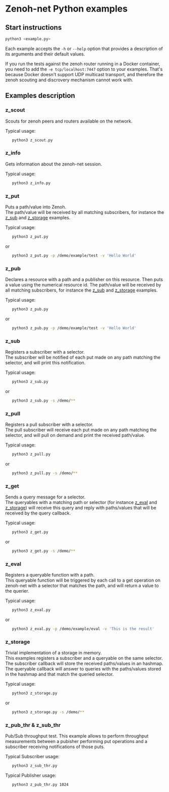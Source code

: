 # Zenoh-net Python examples

## Start instructions

   ```bash
   python3 <example.py>
   ```

   Each example accepts the `-h` or `--help` option that provides a description of its arguments and their default values.

   If you run the tests against the zenoh router running in a Docker container, you need to add the
   `-e tcp/localhost:7447` option to your examples. That's because Docker doesn't support UDP multicast
   transport, and therefore the zenoh scouting and discrovery mechanism cannot work with.

## Examples description

### z_scout

   Scouts for zenoh peers and routers available on the network.

   Typical usage:
   ```bash
      python3 z_scout.py
   ```

### z_info

   Gets information about the zenoh-net session.

   Typical usage:
   ```bash
      python3 z_info.py
   ```


### z_put

   Puts a path/value into Zenoh.  
   The path/value will be received by all matching subscribers, for instance the [z_sub](#z_sub)
   and [z_storage](#z_storage) examples.

   Typical usage:
   ```bash
      python3 z_put.py
   ```
   or
   ```bash
      python3 z_put.py -p /demo/example/test -v 'Hello World'
   ```

### z_pub

   Declares a resource with a path and a publisher on this resource. Then puts a value using the numerical resource id.
   The path/value will be received by all matching subscribers, for instance the [z_sub](#z_sub)
   and [z_storage](#z_storage) examples.

   Typical usage:
   ```bash
      python3 z_pub.py
   ```
   or
   ```bash
      python3 z_pub.py -p /demo/example/test -v 'Hello World'
   ```

### z_sub

   Registers a subscriber with a selector.  
   The subscriber will be notified of each put made on any path matching the selector,
   and will print this notification.

   Typical usage:
   ```bash
      python3 z_sub.py
   ```
   or
   ```bash
      python3 z_sub.py -s /demo/**
   ```

### z_pull

   Registers a pull subscriber with a selector.  
   The pull subscriber will receive each put made on any path matching the selector,
   and will pull on demand and print the received path/value.

   Typical usage:
   ```bash
      python3 z_pull.py
   ```
   or
   ```bash
      python3 z_pull.py -s /demo/**
   ```

### z_get

   Sends a query message for a selector.  
   The queryables with a matching path or selector (for instance [z_eval](#z_eval) and [z_storage](#z_storage))
   will receive this query and reply with paths/values that will be received by the query callback.

   Typical usage:
   ```bash
      python3 z_get.py
   ```
   or
   ```bash
      python3 z_get.py -s /demo/**
   ```

### z_eval

   Registers a queryable function with a path.  
   This queryable function will be triggered by each call to a get operation on zenoh-net
   with a selector that matches the path, and will return a value to the querier.

   Typical usage:
   ```bash
      python3 z_eval.py
   ```
   or
   ```bash
      python3 z_eval.py -p /demo/example/eval -v 'This is the result'
   ```

### z_storage

   Trivial implementation of a storage in memory.  
   This examples registers a subscriber and a queryable on the same selector.
   The subscriber callback will store the received paths/values in an hashmap.
   The queryable callback will answer to queries with the paths/values stored in the hashmap
   and that match the queried selector.

   Typical usage:
   ```bash
      python3 z_storage.py
   ```
   or
   ```bash
      python3 z_storage.py -s /demo/**
   ```

### z_pub_thr & z_sub_thr

   Pub/Sub throughput test.
   This example allows to perform throughput measurements between a pubisher performing
   put operations and a subscriber receiving notifications of those puts.

   Typical Subscriber usage:
   ```bash
      python3 z_sub_thr.py
   ```

   Typical Publisher usage:
   ```bash
      python3 z_pub_thr.py 1024
   ```